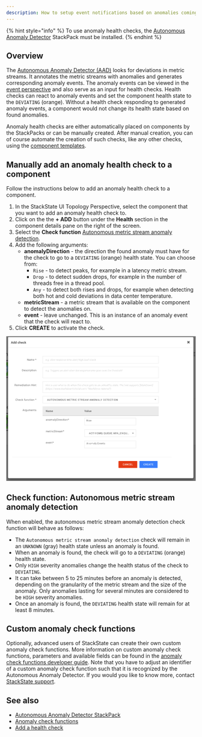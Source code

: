 ```yaml
---
description: How to setup event notifications based on anomalies coming from the Autonomous Anomaly Detector
---
```


{% hint style="info" %}
To use anomaly health checks, the [Autonomous Anomaly Detector](../../stackpacks/add-ons/aad.md) StackPack must be installed.
{% endhint %}

## Overview

The [Autonomous Anomaly Detector (AAD)](../../stackpacks/add-ons/aad.md) looks for deviations in metric streams. It annotates the metric streams with anomalies and generates corresponding anomaly events. The anomaly events can be viewed in the [event perspective](/use/perspectives/events_perspective.md) and also serve as an input for health checks. Health checks can react to anomaly events and set the component health state to the `DEVIATING` (orange). Without a health check responding to generated anomaly events, a component would not change its health state based on found anomalies.

Anomaly health checks are either automatically placed on components by the StackPacks or can be manually created. After manual creation, you can of course automate the creation of such checks, like any other checks, using the [component templates](../../configure/telemetry/telemetry_synchronized_topology.md).

## Manually add an anomaly health check to a component

Follow the instructions below to add an anomaly health check to a component.

1. In the StackState UI Topology Perspective, select the component that you want to add an anomaly health check to.
2. Click on the the **+ ADD** button under the **Health** section in the component details pane on the right of the screen. 
3. Select the **Check function** [Autonomous metric stream anomaly detection](#check-function-autonomous-metric-stream-anomaly-detection).
4. Add the following arguments:
    - **anomalyDirection** - the direction the found anomaly must have for the check to go to a `DEVIATING` (orange) health state. You can choose from:
        - `Rise` - to detect peaks, for example in a latency metric stream.
        - `Drop` - to detect sudden drops, for example in the number of threads free in a thread pool.
        - `Any` - to detect both rises and drops, for example when detecting both hot and cold deviations in data center temperature.
    - **metricStream** - a metric stream that is available on the component to detect the anomalies on.
    - **event** - leave unchanged. This is an instance of an anomaly event that the check will react to. 
5. Click **CREATE** to activate the check. 

![Add an autonomous metric stream anomaly detection check](../../.gitbook/assets/v43_autonomous_metric_stream_anomaly_detection_check.png)

## Check function: Autonomous metric stream anomaly detection

When enabled, the autonomous metric stream anomaly detection check function will behave as follows:

 * The `Autonomous metric stream anomaly detection` check will remain in an `UNKNOWN` (gray) health state unless an anomaly is found. 
 * When an anomaly is found, the check will go to a `DEVIATING` (orange) health state. 
 * Only `HIGH` severity anomalies change the health status of the check to `DEVIATING`.
 * It can take between 5 to 25 minutes before an anomaly is detected, depending on the granularity of the metric stream and the size of the anomaly. Only anomalies lasting for several minutes are considered to be `HIGH` severity anomalies. 
 * Once an anomaly is found, the `DEVIATING` health state will remain for at least 8 minutes. 
 
## Custom anomaly check functions

Optionally, advanced users of StackState can create their own custom anomaly check functions. More information on custom anomaly check functions, parameters and available fields can be found in the [anomaly check functions developer guide](/develop/developer-guides/anomaly-check-functions.md). Note that you have to adjust an identifier of a custom anomaly check function such that it is recognized by the Autonomous Anomaly Detector. If you would you like to know more, contact [StackState support](https://support.stackstate.com).

## See also

* [Autonomous Anomaly Detector StackPack](../../stackpacks/add-ons/aad.md)
* [Anomaly check functions](../../develop/developer-guides/anomaly-check-functions.md)
* [Add a health check](add-a-health-check.md)